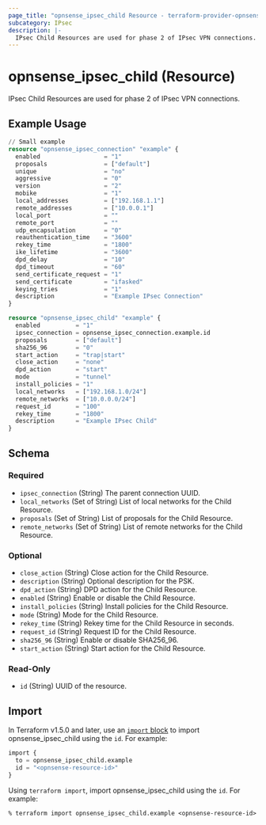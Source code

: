 ```yaml
---
page_title: "opnsense_ipsec_child Resource - terraform-provider-opnsense"
subcategory: IPsec
description: |-
  IPsec Child Resources are used for phase 2 of IPsec VPN connections.
---
```


# opnsense_ipsec_child (Resource)

IPsec Child Resources are used for phase 2 of IPsec VPN connections.

## Example Usage

```terraform
// Small example
resource "opnsense_ipsec_connection" "example" {
  enabled                  = "1"
  proposals                = ["default"]
  unique                   = "no"
  aggressive               = "0"
  version                  = "2"
  mobike                   = "1"
  local_addresses          = ["192.168.1.1"]
  remote_addresses         = ["10.0.0.1"]
  local_port               = ""
  remote_port              = ""
  udp_encapsulation        = "0"
  reauthentication_time    = "3600"
  rekey_time               = "1800"
  ike_lifetime             = "3600"
  dpd_delay                = "10"
  dpd_timeout              = "60"
  send_certificate_request = "1"
  send_certificate         = "ifasked"
  keying_tries             = "1"
  description              = "Example IPsec Connection"
}

resource "opnsense_ipsec_child" "example" {
  enabled          = "1"
  ipsec_connection = opnsense_ipsec_connection.example.id
  proposals        = ["default"]
  sha256_96        = "0"
  start_action     = "trap|start"
  close_action     = "none"
  dpd_action       = "start"
  mode             = "tunnel"
  install_policies = "1"
  local_networks   = ["192.168.1.0/24"]
  remote_networks  = ["10.0.0.0/24"]
  request_id       = "100"
  rekey_time       = "1800"
  description      = "Example IPsec Child"
}
```

<!-- schema generated by tfplugindocs -->
## Schema

### Required

- `ipsec_connection` (String) The parent connection UUID.
- `local_networks` (Set of String) List of local networks for the Child Resource.
- `proposals` (Set of String) List of proposals for the Child Resource.
- `remote_networks` (Set of String) List of remote networks for the Child Resource.

### Optional

- `close_action` (String) Close action for the Child Resource.
- `description` (String) Optional description for the PSK.
- `dpd_action` (String) DPD action for the Child Resource.
- `enabled` (String) Enable or disable the Child Resource.
- `install_policies` (String) Install policies for the Child Resource.
- `mode` (String) Mode for the Child Resource.
- `rekey_time` (String) Rekey time for the Child Resource in seconds.
- `request_id` (String) Request ID for the Child Resource.
- `sha256_96` (String) Enable or disable SHA256_96.
- `start_action` (String) Start action for the Child Resource.

### Read-Only

- `id` (String) UUID of the resource.

## Import

In Terraform v1.5.0 and later, use an [`import` block](https://developer.hashicorp.com/terraform/language/import) to import opnsense_ipsec_child using the `id`. For example:

```terraform
import {
  to = opnsense_ipsec_child.example
  id = "<opnsense-resource-id>"
}
```

Using `terraform import`, import opnsense_ipsec_child using the `id`. For example:

```console
% terraform import opnsense_ipsec_child.example <opnsense-resource-id>
```